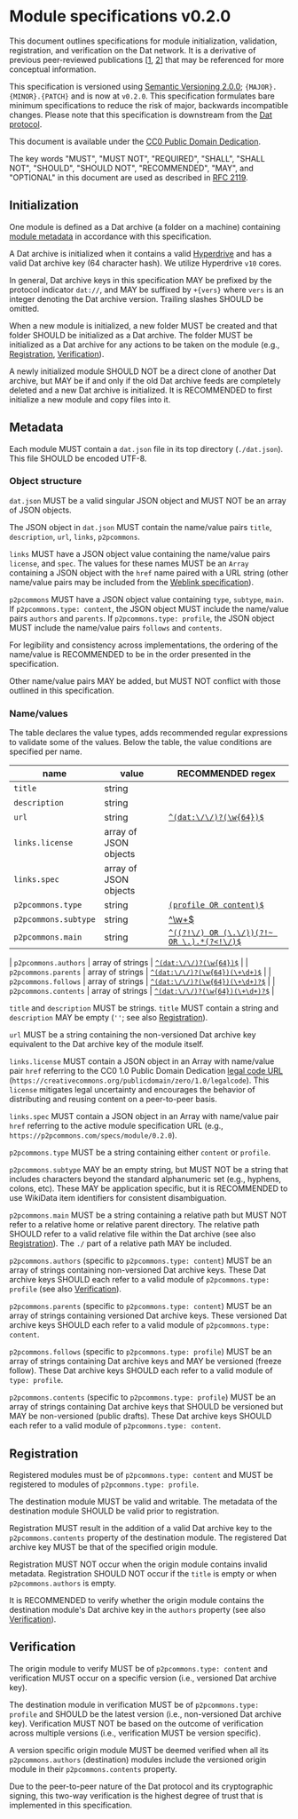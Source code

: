 # Module specifications v0.2.0

This document outlines specifications for module initialization,
validation, registration, and verification on the Dat network. It is a
derivative of previous peer-reviewed publications
[[1](https://doi.org/10.3390/publications6020021),
[2](https://doi.org/10.3390/publications7020040)] that may be
referenced for more conceptual information.

This specification is versioned using [Semantic Versioning
2.0.0](https://semver.org/); `{MAJOR}.{MINOR}.{PATCH}` and is now at
`v0.2.0`. This specification formulates bare minimum specifications to
reduce the risk of major, backwards incompatible changes. Please note
that this specification is downstream from the [Dat
protocol](https://www.datprotocol.com/).

This document is available under the [CC0 Public Domain
Dedication](https://creativecommons.org/publicdomain/zero/1.0/legalcode).

The key words "MUST", "MUST NOT", "REQUIRED", "SHALL", "SHALL NOT",
"SHOULD", "SHOULD NOT", "RECOMMENDED", "MAY", and "OPTIONAL" in this
document are used as described in [RFC
2119](https://www.ietf.org/rfc/rfc2119.txt).

## Initialization

One module is defined as a Dat archive (a folder on a machine)
containing [module metadata](#module-metadata) in accordance with this
specification.

A Dat archive is initialized when it contains a valid
[Hyperdrive](https://github.com/mafintosh/hyperdrive/) and has a valid
Dat archive key (64 character hash). We utilize Hyperdrive `v10` cores.

In general, Dat archive keys in this specification MAY be prefixed by
the protocol indicator `dat://`, and MAY be suffixed by `+{vers}`
where `vers` is an integer denoting the Dat archive version. Trailing
slashes SHOULD be omitted.

When a new module is initialized, a new folder MUST be created and
that folder SHOULD be initialized as a Dat archive. The folder MUST be
initialized as a Dat archive for any actions to be taken on the module
(e.g., [Registration](#registration), [Verification](#verification)).

A newly initialized module SHOULD NOT be a direct clone of another Dat
archive, but MAY be if and only if the old Dat archive feeds are
completely deleted and a new Dat archive is initialized. It is
RECOMMENDED to first initialize a new module and copy files into it.

## Metadata

Each module MUST contain a `dat.json` file in its top directory
(`./dat.json`). This file SHOULD be encoded UTF-8.

### Object structure

`dat.json` MUST be a valid singular JSON object and MUST NOT be an
array of JSON objects.

The JSON object in `dat.json` MUST contain the name/value pairs
`title`, `description`, `url`, `links`, `p2pcommons`.

`links` MUST have a JSON object value containing the name/value pairs `license`, and `spec`. The values for these names MUST be an `Array` containing a JSON object with the `href` name paired with a URL string (other name/value pairs may be included from the [Weblink specification](https://html.spec.whatwg.org/multipage/semantics.html#the-link-element)).

`p2pcommons` MUST have a JSON object value containing `type`, `subtype`, `main`. If `p2pcommons.type: content`, the JSON object MUST include the name/value pairs `authors` and `parents`. If `p2pcommons.type: profile`, the JSON object MUST include the name/value pairs `follows` and `contents`. 

For legibility and consistency across implementations, the ordering of
the name/value is RECOMMENDED to be in the order presented in the
specification.

Other name/value pairs MAY be added, but MUST NOT conflict with those
outlined in this specification.

### Name/values

The table declares the value types, adds recommended regular
expressions to validate some of the values. Below the table, the value
conditions are specified per name.

| name          | value            | RECOMMENDED regex                                                                                   |
| ------------- | ---------------- | --------------------------------------------------------------------------------------------------- |
| `title`       | string           |                                                                                                     |
| `description` | string           |                                                                                                     |
| `url`         | string           | [`^(dat:\/\/)?(\w{64})$`](https://regex101.com/r/naEFVg/2)                                          |
| `links.license`     | array of JSON objects   |                                                                                                     |
| `links.spec`     | array of JSON objects   |                                                                                                     |
| `p2pcommons.type`        | string           | [`(profile OR content)$`](https://regex101.com/r/RRKb5N/1)                                              |
| `p2pcommons.subtype`        | string           | [^\w+$](https://regex101.com/r/hDRGfc/1)                                              |
| `p2pcommons.main`        | string           | [`^((?!\/) OR (\.\/))(?!~ OR \.).*(?<!\/)$`](https://regex101.com/r/MZXJnK/1)                             |

| `p2pcommons.authors`     | array of strings | [`^(dat:\/\/)?(\w{64})$`](https://regex101.com/r/naEFVg/2)                                          |
| `p2pcommons.parents`     | array of strings | [`^(dat:\/\/)?(\w{64})(\+\d+)$`](https://regex101.com/r/naEFVg/3)                                   |
| `p2pcommons.follows`     | array of strings | [`^(dat:\/\/)?(\w{64})(\+\d+)?$`](https://regex101.com/r/naEFVg/4)                                  |
| `p2pcommons.contents`     | array of strings | [`^(dat:\/\/)?(\w{64})(\+\d+)?$`](https://regex101.com/r/naEFVg/4)                                  |

`title` and `description` MUST be strings. `title` MUST contain a string and `description` MAY
be empty (`''`; see also [Registration](#registration)). 

`url` MUST be a string containing the non-versioned Dat archive key
equivalent to the Dat archive key of the module itself.

`links.license` MUST contain a JSON object in an Array with name/value pair `href` referring to the CC0 1.0 Public Domain
Dedication [legal code URL](https://creativecommons.org/publicdomain/zero/1.0/legalcode) (`https://creativecommons.org/publicdomain/zero/1.0/legalcode`). This `license` mitigates legal uncertainty and encourages the behavior of distributing and reusing content on a peer-to-peer basis.
<!-- nesting makes it compatible with Beaker woo
https://beakerbrowser.com/docs/apis/manifest.html -->

`links.spec` MUST contain a JSON object in an Array with name/value pair `href` referring to the active module specification URL (e.g., `https://p2pcommons.com/specs/module/0.2.0`). 

`p2pcommons.type` MUST be a string containing either `content` or `profile`.

`p2pcommons.subtype` MAY be an empty string, but MUST NOT be a string that includes characters beyond the standard alphanumeric set (e.g., hyphens, colons, etc). These MAY be application specific, but it is RECOMMENDED to use WikiData item identifiers for consistent disambiguation. <!-- maybe start compiling an easy to use database for this -->

`p2pcommons.main` MUST be a string containing a relative path but MUST NOT refer
to a relative home or relative parent directory. The relative path
SHOULD refer to a valid relative file within the Dat archive (see also
[Registration](#registration)). The `./` part of a relative path MAY be included.

`p2pcommons.authors` (specific to `p2pcommons.type: content`) MUST be an array of strings
containing non-versioned Dat archive keys. These Dat archive keys
SHOULD each refer to a valid module of `p2pcommons.type: profile` (see also
[Verification](#verification)).

`p2pcommons.parents` (specific to `p2pcommons.type: content`) MUST be an array of strings
containing versioned Dat archive keys. These versioned Dat archive
keys SHOULD each refer to a valid module of `p2pcommons.type: content`.
<!-- it is RECOMMENDED to only allow verified parents? -->

`p2pcommons.follows` (specific to `p2pcommons.type: profile`) MUST be an array of strings
containing Dat archive keys and MAY be versioned (freeze
follow). These Dat archive keys SHOULD each refer to a valid module of
`type: profile`.

`p2pcommons.contents` (specific to `p2pcommons.type: profile`) MUST be an array of strings
containing Dat archive keys that SHOULD be versioned but MAY be
non-versioned (public drafts). These Dat archive keys SHOULD each
refer to a valid module of `p2pcommons.type: content`.

## Registration

Registered modules must be of `p2pcommons.type: content` and MUST be registered
to modules of `p2pcommons.type: profile`.

The destination module MUST be valid and writable. The metadata of the
destination module SHOULD be valid prior to registration.

Registration MUST result in the addition of a valid Dat archive key to
the `p2pcommons.contents` property of the destination module. The registered Dat
archive key MUST be that of the specified origin module.

Registration MUST NOT occur when the origin module contains invalid
metadata. Registration SHOULD NOT occur if the `title` is empty or
when `p2pcommons.authors` is empty.

It is RECOMMENDED to verify whether the origin module contains the
destination module's Dat archive key in the `authors` property (see
also [Verification](#verification)).

## Verification

The origin module to verify MUST be of `p2pcommons.type: content` and
verification MUST occur on a specific version (i.e., versioned Dat
archive key).<!--  Non-versioned origin modules MUST be deemed  -->
<!-- unverifiable. -->
<!-- eg call them drafts -->

The destination module in verification MUST be of `p2pcommons.type: profile` and
SHOULD be the latest version (i.e., non-versioned Dat archive
key). Verification MUST NOT be based on the outcome of verification
across multiple versions (i.e., verification MUST be version
specific).

A version specific origin module MUST be deemed verified when all its
`p2pcommons.authors` (destination) modules include the versioned origin module in
their `p2pcommons.contents` property. 

<!-- When not all destination modules include the versioned origin module -->
<!-- in their `contents` property,  -->

Due to the peer-to-peer nature of the Dat protocol and its
cryptographic signing, this two-way verification is the highest degree
of trust that is implemented in this specification.

<!-- + It is non-breaking to loosen conditions or to add properties later on, so I erred on the side of strictness and parsimony -->
<!-- + I am being non-specific about Dat protocol requirements to allow for flexibility down the line? I mean, I -->

